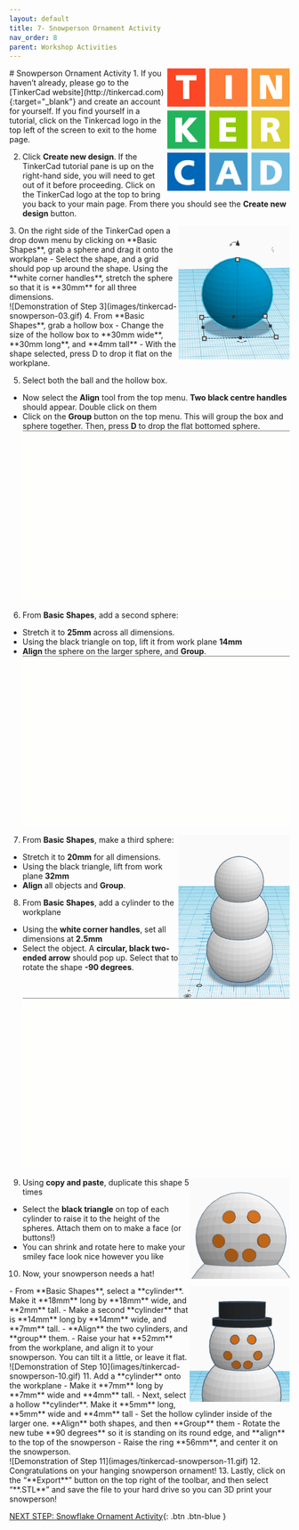 ```yaml
---
layout: default
title: 7- Snowperson Ornament Activity
nav_order: 8
parent: Workshop Activities
---
```

<img src="images/tinkercad-snowperson-01.png" style="float:right;width:220px" alt="TinkerCad Logo">
# Snowperson Ornament Activity
1. If you haven’t already, please go to the [TinkerCad website](http://tinkercad.com){:target="_blank"} and create an account for yourself. If you find yourself in a tutorial, click on the Tinkercad logo in the top left of the screen to exit to the home page.

2. Click **Create new design**. If the TinkerCad tutorial pane is up on the right-hand side, you will need to get out of it before proceeding. Click on the TinkerCad logo at the top to bring you back to your main page. From there you should see the **Create new design** button. 
<img src="images/tinkercad-snowperson-02.png" style="float:right;width:200px" alt="sphere">
3. On the right side of the TinkerCad open a drop down menu by clicking on **Basic Shapes**, grab a sphere and drag it onto the workplane
- Select the shape, and a grid should pop up around the shape. Using the **white corner handles**, stretch the sphere so that it is **30mm** for all three dimensions.<br>
![Demonstration of Step 3](images/tinkercad-snowperson-03.gif)
4. From **Basic Shapes**, grab a hollow box
- Change the size of the hollow box to **30mm wide**, **30mm long**, and **4mm tall**
- With the shape selected, press D to drop it flat on the workplane. 

5. Select both the ball and the hollow box.
- Now select the **Align** tool from the top menu. **Two black centre handles** should appear. Double click on them
- Click on the **Group** button on the top menu. This will group the box and sphere together. Then, press **D** to drop the flat bottomed sphere.
![Demonstration of Step 5](images/tinkercad-snowperson-04.gif)
6. From **Basic Shapes**, add a second sphere:
- Stretch it to **25mm** across all dimensions. 
- Using the black triangle on top, lift it from work plane **14mm** 
- **Align** the sphere on the larger sphere, and **Group**.<br> 
![Demonstration of Step 6](images/tinkercad-snowperson-05.gif)
7. <img src="images/tinkercad-snowperson-06.png" style="float:right;width:200px" alt="three spheres aligned and grouped"> From **Basic Shapes**, make a third sphere:
- Stretch it to **20mm** for all dimensions.
- Using the black triangle, lift from work plane **32mm** 
- **Align** all objects and **Group**. 

8. From **Basic Shapes**, add a cylinder to the workplane
- Using the **white corner handles**, set all dimensions at **2.5mm**
- Select the object. A **circular, black two-ended arrow** should pop up. Select that to rotate the shape **-90 degrees**.<br>
![Demonstration of Step 8](images/tinkercad-snowperson-07.gif)
9. <img src="images/tinkercad-snowperson-08.png" style="float:right;width:180px" alt="snowperson eyes"> Using **copy and paste**, duplicate this shape 5 times 
- Select the **black triangle** on top of each cylinder to raise it to the height of the spheres. Attach them on to make a face (or buttons!)
- You can shrink and rotate here to make your smiley face look nice however you like
10. Now, your snowperson needs a hat! 
<img src="images/tinkercad-snowperson-09.png" style="float:right;width:180px" alt="snowperson hat">
- From **Basic Shapes**, select a **cylinder**. Make it **18mm** long by **18mm** wide, and **2mm** tall. 
- Make a second **cylinder** that is **14mm** long by **14mm** wide, and **7mm** tall. 
- **Align** the two cylinders, and **group** them. 
- Raise your hat **52mm** from the workplane, and align it to your snowperson. You can tilt it a little, or leave it flat.<br>
![Demonstration of Step 10](images/tinkercad-snowperson-10.gif)
11. Add a **cylinder** onto the workplane
- Make it **7mm** long by **7mm** wide and **4mm** tall. 
- Next, select a hollow **cylinder**. Make it **5mm** long, **5mm** wide and **4mm** tall
- Set the hollow cylinder inside of the larger one. **Align** both shapes, and then **Group** them
- Rotate the new tube **90 degrees** so it is standing on its round edge, and **align** to the top of the snowperson
- Raise the ring **56mm**, and center it on the snowperson.<br>
![Demonstration of Step 11](images/tinkercad-snowperson-11.gif)
12. Congratulations on your hanging snowperson ornament!
13. Lastly, click on the “**Export**” button on the top right of the toolbar, and then select “**.STL**” and save the file to your hard drive so you can 3D print your snowperson!

[NEXT STEP: Snowflake Ornament Activity](snowflake-activity.html){: .btn .btn-blue }

